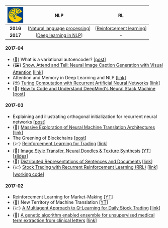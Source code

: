 |  <a href=http://info.deephack.me> <img src=dhl.jpg width="50"> </a>  | NLP  | RL |
| :-------------: | :-------------: | :-------------: |
| **2016**   | [[Natural language processing](deephack_NLP.md)]      | [[Reinforcement learning](deephack_RL.md)] |
| **2017** | [[Deep learning in NLP](https://github.com/akarazeev/MOOCs/blob/master/deepnlp-2017/README.md)] | -

#### 2017-04
- {🥞} What is a variational autoencoder? [[post](https://jaan.io/what-is-variational-autoencoder-vae-tutorial/)]
- {🖼} [Show, Attend and Tell: Neural Image Caption Generation with Visual Attention](notes/image-caption/) [[link](https://arxiv.org/pdf/1502.03044.pdf)]
- Attention and Memory in Deep Learning and NLP [[link](http://www.wildml.com/2016/01/attention-and-memory-in-deep-learning-and-nlp/)]
- {🤓} [Turing Computation with Recurrent Artificial Neural Networks](notes/turing-comput-w-rnn.md) [[link](https://arxiv.org/pdf/1511.01427.pdf)]
- {🥞} [How to Code and Understand DeepMind's Neural Stack Machine](notes/neural-stack.md) [[post](https://iamtrask.github.io/2016/02/25/deepminds-neural-stack-machine/)]

#### 2017-03
- Explaining and illustrating orthogonal initialization for recurrent neural networks [[post](http://smerity.com/articles/2016/orthogonal_init.html)]
- {📙} [Massive Exploration of Neural Machine Translation Architectures](notes/mas-exploration-of-nmt-arch.md) [[link](https://arxiv.org/pdf/1703.03906.pdf)]
- The Greening of Blockchains [[post](http://hackingdistributed.com/2017/02/23/green-blockchains/)]
- {📈} [Reinforcement Learning for Trading](notes/rl-for-trading.md) [[link](https://papers.nips.cc/paper/1551-reinforcement-learning-for-trading.pdf)]
- {🌃} [Image Style Transfer, Neural Doodles & Texture Synthesis](notes/img-style-transfer.md) [[YT](https://www.youtube.com/watch?v=Zb32YICxytA)] [[slides](https://bayesgroup.github.io/bmml_sem/2016/style.pdf)]
- {📒} [Distributed Representations of Sentences and Documents](notes/distr-repr-of-sent-and-docs.md) [[link](https://cs.stanford.edu/~quocle/paragraph_vector.pdf)]
- {📈} [Stock Trading with Recurrent Reinforcement Learning (RRL)](notes/trading-w-rrl.png.md) [[link](http://cs229.stanford.edu/proj2006/Molina-StockTradingWithRecurrentReinforcementLearning.pdf)] [[working code]()]

#### 2017-02
- Reinforcement Learning for Market-Making [[YT](https://www.youtube.com/watch?v=ylEo1O59Cb4)]
- {📙} New Territory of Machine Translation [[YT](https://www.youtube.com/watch?v=zwYKaq9RG9w&index=2&list=PLt1IfGj6-_-dV93lEayDVYt-TQuU7yqpy)]
- {📈} [A Multiagent Approach to Q-Learning for Daily Stock Trading](notes/qlearning-for-stocktrading.md) [[link](https://trello-attachments.s3.amazonaws.com/589f14ffcc9e1569cd7332f1/589f59d488e48a1ab4f6cdfa/03accabf880509bb2cc06dfbc24d1ec6/A_Multiagent_Approach_to_Q-Learning.pdf)]
- {🔬} [A genetic algorithm enabled ensemble for unsupervised medical term extraction from clinical letters](notes/medical-term-extraction.md) [[link](https://www.ncbi.nlm.nih.gov/pmc/articles/PMC4674942/pdf/13755_2015_Article_13.pdf)]
